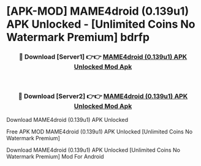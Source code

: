 # [APK-MOD] MAME4droid (0.139u1) APK Unlocked - [Unlimited Coins No Watermark Premium] bdrfp



<div align="center">
<h3>🔴 Download [Server1] 👉👉 <a href="https://momento.my/?title=MAME4droid_(0.139u1)_APK_Unlocked">MAME4droid (0.139u1) APK Unlocked Mod Apk</a></h3><br>

<h3>🔴 Download [Server2] 👉👉 <a href="https://momento.my/?title=MAME4droid_(0.139u1)_APK_Unlocked">MAME4droid (0.139u1) APK Unlocked Mod Apk</a></h3>
</div>



Download MAME4droid (0.139u1) APK Unlocked 

Free APK MOD MAME4droid (0.139u1) APK Unlocked [Unlimited Coins No Watermark Premium]

Download MAME4droid (0.139u1) APK Unlocked [Unlimited Coins No Watermark Premium] Mod For Android
